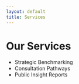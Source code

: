 ```yaml
---
layout: default
title: Services
---
```


# Our Services

- Strategic Benchmarking
- Consultation Pathways
- Public Insight Reports

